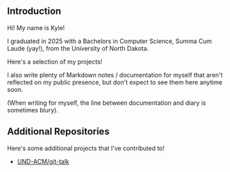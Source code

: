 ## Introduction

Hi! My name is Kyle!

I graduated in 2025 with a Bachelors in Computer Science, Summa Cum Laude (yay!), from the University of North Dakota.

Here's a selection of my projects!

I also write plenty of Markdown notes / documentation for myself that aren't reflected on my public presence, but don't expect to see them here anytime soon.

(When writing for myself, the line between documentation and diary is sometimes blury).

## Additional Repositories

Here's some additional projects that I've contributed to!

- [UND-ACM/git-talk](https://github.com/UND-ACM/git-talk)
